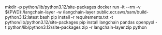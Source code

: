 mkdir -p python/lib/python3.12/site-packages
docker run -it --rm -v ${PWD}:/langchain-layer -w /langchain-layer public.ecr.aws/sam/build-python3.12:latest bash
pip install -r requirements.txt -t python/lib/python3.12/site-packages
pip install langchain pandas openpyxl -t python/lib/python3.12/site-packages
zip -r langchain-layer.zip python